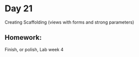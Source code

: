 Day 21
======

Creating Scaffolding (views with forms and strong parameters)

## Homework:

Finish, or polish, Lab week 4
